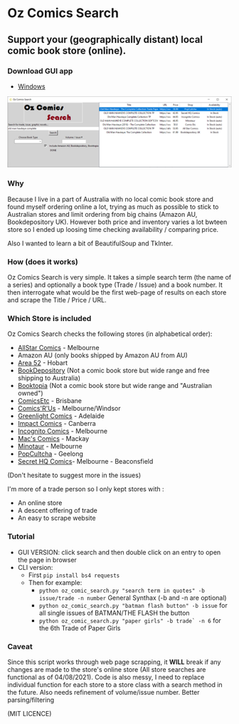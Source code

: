 # Oz Comics Search
## Support your (geographically distant) local comic book store (online).

### Download GUI app
- [Windows](https://github.com/a-xavier/oz_comics_search/releases/download/v0.2/Oz.Comics.Search.zip)

![Screenshotv0.1](https://github.com/a-xavier/oz_comics_search/blob/main/src/screenshot_v0,1.png?raw=true)

### Why
Because I live in a part of Australia with no local comic book store and found myself ordering online a lot, trying as much as possible to stick to Australian stores and limit ordering from big chains (Amazon AU, Bookdepository UK).
However both price and inventory varies a lot bwteen store so I ended up loosing time checking availability / comparing price.

Also I wanted to learn a bit of BeautifulSoup and TkInter.

### How (does it works)
Oz Comics Search is very simple. 
It takes a simple search term (the name of a series) and optionally a book type (Trade / Issue) and a book number.
It then interrogate what would be the first web-page of results on each store and scrape the Title / Price / URL.

### Which Store is included 
Oz Comics Search checks the following stores (in alphabetical order):
- [AllStar Comics](https://allstarcomics.com.au/) - Melbourne
- Amazon AU (only books shipped by Amazon AU from AU)
- [Area 52](https://area52.circlesoft.net/) - Hobart
- [BookDepository](https://www.bookdepository.com/) (Not a comic book store but wide range and free shipping to Australia)
- [Booktopia](https://www.booktopia.com.au/) (Not a comic book store but wide range and "Australian owned")
- [ComicsEtc](https://www.comicsetc.com.au/) - Brisbane
- [Comics'R'Us](https://comicsrus.com.au/) - Melbourne/Windsor
- [Greenlight Comics](https://greenlightcomics.com/) - Adelaide
- [Impact Comics](https://impactcomics.com.au/) - Canberra
- [Incognito Comics](https://www.incognitocomics.com.au/) - Melbourne
- [Mac's Comics](https://www.macscomics.com.au/) - Mackay
- [Minotaur](https://www.minotaur.com.au/) - Melbourne
- [PopCultcha](https://www.popcultcha.com.au) - Geelong
- [Secret HQ Comics](https://secrethqcomics.com.au/)- Melbourne - Beaconsfield

(Don't hesitate to suggest more in the issues)

I'm more of a trade person so I only kept stores with :
- An online store
- A descent offering of trade 
- An easy to scrape website

### Tutorial
- GUI VERSION: click search and then double click on an entry to open the page in browser
- CLI version:
  - First ```pip install bs4 requests```
  - Then for example:  
    - ```python oz_comic_search.py "search term in quotes" -b issue/trade -n number``` General Synthax (-b and -n are optional)
    - ```python oz_comic_search.py "batman flash button" -b issue```  for all single issues of BATMAN/THE FLASH the button
    -  ```python oz_comic_search.py "paper girls" -b trade` -n 6``` for the 6th Trade of Paper Girls 

### Caveat
Since this script works through web page scrapping, it **WILL** break if any changes are made to the store's online store (All store searches are functional as of 04/08/2021).
Code is also messy, I need to replace individual function for each store to a store class with a search method in the future.
Also needs refinement of volume/issue number. Better parsing/filtering

(MIT LICENCE)
